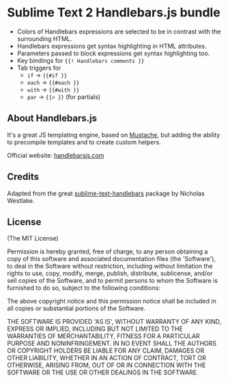 # Sublime Text 2 Handlebars.js bundle

- Colors of Handlebars expressions are selected to be in contrast with the surrounding HTML.
- Handlebars expressions get syntax highlighting in HTML attributes.
- Parameters passed to block expressions get syntax highlighting too.
- Key bindings for `{{! Handlebars comments }}`
- Tab triggers for
  - `if` -> `{{#if }}`
  - `each` -> `{{#each }}`
  - `with` -> `{{#with }}`
  - `par` -> `{{> }}` (for partials)

## About Handlebars.js

It's a great JS templating engine, based on [Mustache](http://mustache.github.com/), but adding the ability to precompile templates and to create custom helpers.

Official website: [handlebarsjs.com](http://handlebarsjs.com/)

## Credits

Adapted from the great [sublime-text-handlebars](https://github.com/nrw/sublime-text-handlebars) package by Nicholas Westlake.

## License

(The MIT License)

Permission is hereby granted, free of charge, to any person obtaining
a copy of this software and associated documentation files (the
'Software'), to deal in the Software without restriction, including
without limitation the rights to use, copy, modify, merge, publish,
distribute, sublicense, and/or sell copies of the Software, and to
permit persons to whom the Software is furnished to do so, subject to
the following conditions:

The above copyright notice and this permission notice shall be
included in all copies or substantial portions of the Software.

THE SOFTWARE IS PROVIDED 'AS IS', WITHOUT WARRANTY OF ANY KIND,
EXPRESS OR IMPLIED, INCLUDING BUT NOT LIMITED TO THE WARRANTIES OF
MERCHANTABILITY, FITNESS FOR A PARTICULAR PURPOSE AND NONINFRINGEMENT.
IN NO EVENT SHALL THE AUTHORS OR COPYRIGHT HOLDERS BE LIABLE FOR ANY
CLAIM, DAMAGES OR OTHER LIABILITY, WHETHER IN AN ACTION OF CONTRACT,
TORT OR OTHERWISE, ARISING FROM, OUT OF OR IN CONNECTION WITH THE
SOFTWARE OR THE USE OR OTHER DEALINGS IN THE SOFTWARE.
